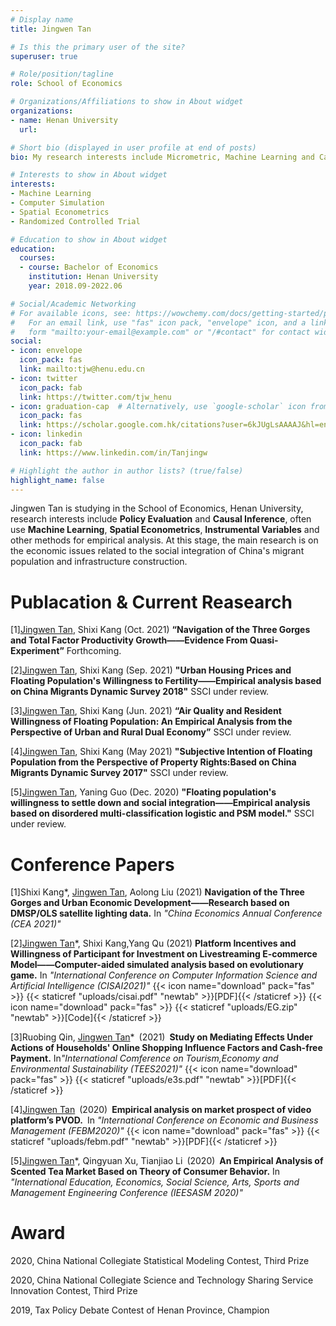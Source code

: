 ```yaml
---
# Display name
title: Jingwen Tan

# Is this the primary user of the site?
superuser: true

# Role/position/tagline
role: School of Economics

# Organizations/Affiliations to show in About widget
organizations:
- name: Henan University
  url: 

# Short bio (displayed in user profile at end of posts)
bio: My research interests include Micrometric, Machine Learning and Causal Inference

# Interests to show in About widget
interests:
- Machine Learning
- Computer Simulation
- Spatial Econometrics
- Randomized Controlled Trial

# Education to show in About widget
education:
  courses:
  - course: Bachelor of Economics
    institution: Henan University
    year: 2018.09-2022.06

# Social/Academic Networking
# For available icons, see: https://wowchemy.com/docs/getting-started/page-builder/#icons
#   For an email link, use "fas" icon pack, "envelope" icon, and a link in the
#   form "mailto:your-email@example.com" or "/#contact" for contact widget.
social:
- icon: envelope
  icon_pack: fas
  link: mailto:tjw@henu.edu.cn
- icon: twitter
  icon_pack: fab
  link: https://twitter.com/tjw_henu
- icon: graduation-cap  # Alternatively, use `google-scholar` icon from `ai` icon pack
  icon_pack: fas
  link: https://scholar.google.com.hk/citations?user=6kJUgLsAAAAJ&hl=en
- icon: linkedin
  icon_pack: fab
  link: https://www.linkedin.com/in/Tanjingw

# Highlight the author in author lists? (true/false)
highlight_name: false
---
```


Jingwen Tan is studying in the School of Economics, Henan University, research interests include <b>Policy Evaluation</b> and <b>Causal Inference</b>, often use <b>Machine Learning</b>, <b>Spatial Econometrics</b>, <b>Instrumental Variables</b> and other methods for empirical analysis. At this stage, the main research is on the economic issues related to the social integration of China's migrant population and infrastructure construction.



<h1>Publacation & Current Reasearch</h1>

[1]<u>Jingwen Tan</u>, Shixi Kang (Oct. 2021) <b>“Navigation of the Three Gorges and Total Factor Productivity Growth——Evidence From Quasi-Experiment”</b> Forthcoming.

[2]<u>Jingwen Tan</u>, Shixi Kang (Sep. 2021) <b>"Urban Housing Prices and Floating Population's Willingness to Fertility——Empirical analysis based on China Migrants Dynamic Survey 2018"</b> SSCI under review.

[3]<u>Jingwen Tan</u>, Shixi Kang (Jun. 2021) <b>“Air Quality and Resident Willingness of Floating Population: An Empirical Analysis from the Perspective of Urban and Rural Dual Economy”</b> SSCI under review.

[4]<u>Jingwen Tan</u>, Shixi Kang (May 2021) <b>"Subjective Intention of Floating Population from the Perspective of Property Rights:Based on China Migrants Dynamic Survey 2017"</b> SSCI under review.

[5]<u>Jingwen Tan</u>, Yaning Guo (Dec. 2020) <b>"Floating population's willingness to settle down and social integration——Empirical analysis based on disordered multi-classification logistic and PSM model."</b> SSCI under review.


<h1>Conference Papers</h1>

[1]Shixi Kang*, <u>Jingwen Tan</u>, Aolong Liu (2021) <b>Navigation of the Three Gorges and Urban Economic Development——Research based on DMSP/OLS satellite lighting data.</b> In <i>"China Economics Annual Conference (CEA 2021)"</i>

[2]<u>Jingwen Tan</u>*, Shixi Kang,Yang Qu (2021) <b>Platform Incentives and Willingness of Participant for Investment on Livestreaming E-commerce Model——Computer-aided simulated analysis based on evolutionary game.</b> In <i>"International Conference on Computer Information Science and Artificial Intelligence (CISAI2021)"</i>
{{< icon name="download" pack="fas" >}} {{< staticref "uploads/cisai.pdf" "newtab" >}}[PDF]{{< /staticref >}}
{{< icon name="download" pack="fas" >}} {{< staticref "uploads/EG.zip" "newtab" >}}[Code]{{< /staticref >}}

[3]Ruobing Qin, <u>Jingwen Tan</u>* (2021) <b>Study on Mediating Effects Under Actions of Households' Online Shopping Influence Factors and Cash-free Payment.</b> In<i>"International Comference on Tourism,Economy and Environmental Sustainability (TEES2021)"</i>
{{< icon name="download" pack="fas" >}} {{< staticref "uploads/e3s.pdf" "newtab" >}}[PDF]{{< /staticref >}}

[4]<u>Jingwen Tan</u> (2020) <b>Empirical analysis on market prospect of video platform’s PVOD.</b> In <i>"International Conference on Economic and Business Management (FEBM2020)"</i>
{{< icon name="download" pack="fas" >}} {{< staticref "uploads/febm.pdf" "newtab" >}}[PDF]{{< /staticref >}}

[5]<u>Jingwen Tan</u>*, Qingyuan Xu, Tianjiao Li (2020) <b>An Empirical Analysis of Scented Tea Market Based on Theory of Consumer Behavior.</b> In <i>"International Education, Economics, Social Science, Arts, Sports and Management Engineering Conference (IEESASM 2020)"</i>



<h1>Award</h1>

2020, China National Collegiate Statistical Modeling Contest, Third Prize

2020, China National Collegiate Science and Technology Sharing Service Innovation Contest, Third Prize

2019, Tax Policy Debate Contest of Henan Province, Champion

